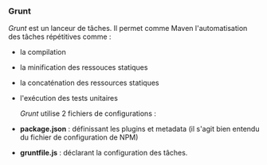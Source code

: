 ### Grunt

*Grunt* est un lanceur de tâches. Il permet comme Maven l'automatisation des tâches répétitives comme :

* la compilation
* la minification des ressouces statiques
* la concaténation des ressources statiques
* l'exécution des tests unitaires

  *Grunt* utilise 2 fichiers de configurations :

* **package.json** : définissant les plugins et metadata (il s'agit bien entendu du fichier de configuration de NPM)
* **gruntfile.js** : déclarant la configuration des tâches.
